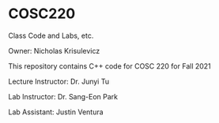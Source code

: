 # COSC220
Class Code and Labs, etc.

Owner: Nicholas Krisulevicz

This repository contains C++ code for COSC 220 for Fall 2021

Lecture Instructor: Dr. Junyi Tu

Lab Instructor: Dr. Sang-Eon Park

Lab Assistant: Justin Ventura
